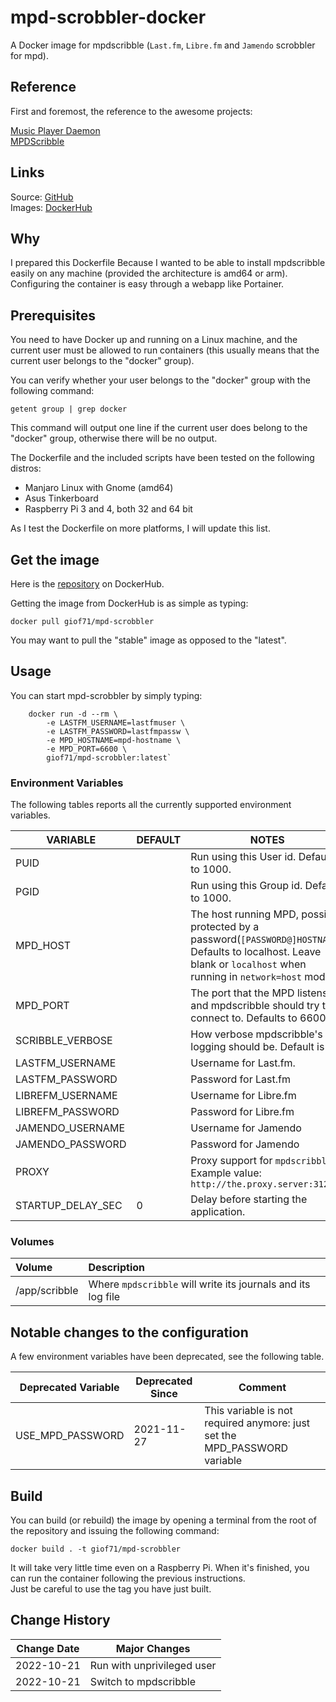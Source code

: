 # mpd-scrobbler-docker

A Docker image for mpdscribble (`Last.fm`, `Libre.fm` and `Jamendo` scrobbler for mpd).

## Reference

First and foremost, the reference to the awesome projects:

[Music Player Daemon](https://www.musicpd.org/)  
[MPDScribble](https://www.musicpd.org/clients/mpdscribble/)

## Links

Source: [GitHub](https://github.com/giof71/mpd-scrobbler-docker)  
Images: [DockerHub](https://hub.docker.com/r/giof71/mpd-scrobbler)

## Why

I prepared this Dockerfile Because I wanted to be able to install mpdscribble easily on any machine (provided the architecture is amd64 or arm). Configuring the container is easy through a webapp like Portainer.

## Prerequisites

You need to have Docker up and running on a Linux machine, and the current user must be allowed to run containers (this usually means that the current user belongs to the "docker" group).

You can verify whether your user belongs to the "docker" group with the following command:

`getent group | grep docker`

This command will output one line if the current user does belong to the "docker" group, otherwise there will be no output.

The Dockerfile and the included scripts have been tested on the following distros:

- Manjaro Linux with Gnome (amd64)
- Asus Tinkerboard
- Raspberry Pi 3 and 4, both 32 and 64 bit

As I test the Dockerfile on more platforms, I will update this list.

## Get the image

Here is the [repository](https://hub.docker.com/repository/docker/giof71/mpd-scrobbler) on DockerHub.

Getting the image from DockerHub is as simple as typing:

`docker pull giof71/mpd-scrobbler`

You may want to pull the "stable" image as opposed to the "latest".

## Usage

You can start mpd-scrobbler by simply typing:

```text
    docker run -d --rm \
        -e LASTFM_USERNAME=lastfmuser \
        -e LASTFM_PASSWORD=lastfmpassw \
        -e MPD_HOSTNAME=mpd-hostname \
        -e MPD_PORT=6600 \
        giof71/mpd-scrobbler:latest`
```

### Environment Variables

The following tables reports all the currently supported environment variables.

VARIABLE | DEFAULT | NOTES
---|---|---
PUID||Run using this User id. Defaults to 1000.
PGID||Run using this Group id. Defaults to 1000.
MPD_HOST||The host running MPD, possibly protected by a password(`[PASSWORD@]HOSTNAME`). Defaults to localhost. Leave blank or `localhost` when running in `network=host` mode.
MPD_PORT||The port that the MPD listens on and mpdscribble should try to connect to. Defaults to 6600.
SCRIBBLE_VERBOSE||How verbose mpdscribble's logging should be. Default is 1.
LASTFM_USERNAME||Username for Last.fm.
LASTFM_PASSWORD||Password for Last.fm
LIBREFM_USERNAME||Username for Libre.fm
LIBREFM_PASSWORD||Password for Libre.fm
JAMENDO_USERNAME||Username for Jamendo
JAMENDO_PASSWORD||Password for Jamendo
PROXY||Proxy support for `mpdscribble`. Example value: `http://the.proxy.server:3128`
STARTUP_DELAY_SEC|0|Delay before starting the application.

### Volumes

Volume|Description
:---|:---
/app/scribble|Where `mpdscribble` will write its journals and its log file

## Notable changes to the configuration

A few environment variables have been deprecated, see the following table.

Deprecated Variable|Deprecated Since|Comment
---|---|---
USE_MPD_PASSWORD|2021-11-27|This variable is not required anymore: just set the MPD_PASSWORD variable

## Build

You can build (or rebuild) the image by opening a terminal from the root of the repository and issuing the following command:

`docker build . -t giof71/mpd-scrobbler`

It will take very little time even on a Raspberry Pi. When it's finished, you can run the container following the previous instructions.  
Just be careful to use the tag you have just built.

## Change History

Change Date|Major Changes
---|---
2022-10-21|Run with unprivileged user
2022-10-21|Switch to mpdscribble
